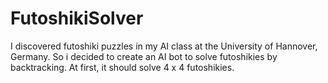# FutoshikiSolver
I discovered futoshiki puzzles in my AI class at the University of Hannover, Germany. So i decided to create an AI bot to solve futoshikies by backtracking. At first, it should solve 4 x 4 futoshikies.
